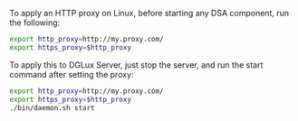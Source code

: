 To apply an HTTP proxy on Linux, before starting any DSA component, run the following:
```bash
export http_proxy=http://my.proxy.com/
export https_proxy=$http_proxy
```

To apply this to DGLux Server, just stop the server, and run the start command after setting the proxy:
```bash
export http_proxy=http://my.proxy.com/
export https_proxy=$http_proxy
./bin/daemon.sh start
```
